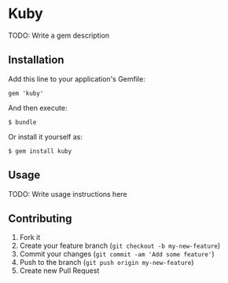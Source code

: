 # Kuby

TODO: Write a gem description

## Installation

Add this line to your application's Gemfile:

    gem 'kuby'

And then execute:

    $ bundle

Or install it yourself as:

    $ gem install kuby

## Usage

TODO: Write usage instructions here

## Contributing

1. Fork it
2. Create your feature branch (`git checkout -b my-new-feature`)
3. Commit your changes (`git commit -am 'Add some feature'`)
4. Push to the branch (`git push origin my-new-feature`)
5. Create new Pull Request
